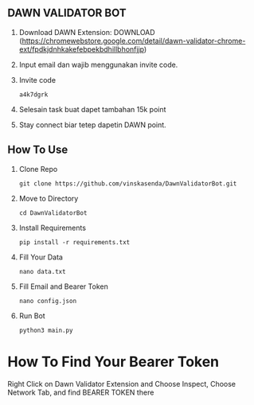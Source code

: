 ## DAWN VALIDATOR BOT
1. Download DAWN Extension: DOWNLOAD (https://chromewebstore.google.com/detail/dawn-validator-chrome-ext/fpdkjdnhkakefebpekbdhillbhonfjjp)
2. Input email dan wajib menggunakan invite code. 
3. Invite code

   ```
   a4k7dgrk
   ```
5. Selesain task buat dapet tambahan 15k point
6. Stay connect biar tetep dapetin DAWN point.


## How To Use
1.  Clone Repo
    ```
    git clone https://github.com/vinskasenda/DawnValidatorBot.git
    ```
2.  Move to Directory
    ```
    cd DawnValidatorBot
    ```
3.  Install Requirements
    ```
    pip install -r requirements.txt
    ```
4.  Fill Your Data
    ```
    nano data.txt
    ```
5.  Fill Email and Bearer Token
    ```
    nano config.json
    ```
5.  Run Bot
    ```
    python3 main.py
    ```
# How To Find Your Bearer Token

Right Click on Dawn Validator Extension and Choose Inspect, Choose Network Tab, and find BEARER TOKEN there


